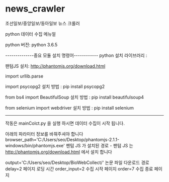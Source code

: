 # news_crawler
조선일보/중앙일보/동아일보 뉴스 크롤러


python 데이터 수집 메뉴얼

python 버전: python 3.6.5

--------------중요 모듈 설치 명령어------------
python 설치 라이브러리 :

팬텀JS 설치: http://phantomjs.org/download.html

import urllib.parse

import psycopg2
	설치 방법 : pip install psycopg2

from bs4 import BeautifulSoup
	설치 방법 : pip install beautifulsoup4

from selenium import webdriver
	설치 방법 : pip install selenium

----------------------------------------------------
작동은 mainColct.py 을 실행 하시면 데이터 수집이 시작 됩니다.

아래의  파라미터 정보를 바꿔주셔야 합니다
browser_path='C:/Users/seo/Desktop/phantomjs-2.1.1-windows/bin/phantomjs.exe' 팬텀 JS 가 설치된 경로
									- 팬텀 JS 는 http://phantomjs.org/download.html 에서 설치 합니다

output='C:/Users/seo/Desktop/BioWebCollect/' 논문 파일 다운로드 경로
delay=2    페이지 로딩 시간
order_input=2 수집 시작 페이지
order=7	 수집 종료 페이지 



	
	
	



